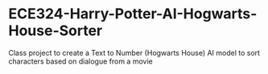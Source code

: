 # ECE324-Harry-Potter-AI-Hogwarts-House-Sorter
Class project to create a Text to Number (Hogwarts House) AI model to sort characters based on dialogue from a movie
